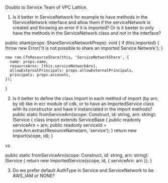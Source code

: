 Doubts to Service Team of VPC Lattice.

1.  Is it better in ServiceNetwork for example to have methods in the IServiceNetwork interface and allow them if the serviceNetwork is created and throwing an error if it is imported?
    Or is it beeter to only have the methods in the ServiceNetwork class and not in the interface?

public share(props: ShareServiceNetworkProps): void {
if (this.imported) {
throw new Error('It is not possible to share an imported Service Network');
}

    new ram.CfnResourceShare(this, 'ServiceNetworkShare', {
      name: props.name,
      resourceArns: [this.serviceNetworkArn],
      allowExternalPrincipals: props.allowExternalPrincipals,
      principals: props.accounts,
    });

}

2. Is it better to define the class Import in each method of import (by arn, by id) like in ecr module of cdk, or to have an ImportedService class with its constructor and have it instanciated in the import methods?
   public static fromServiceArn(scope: Construct, id: string, arn: string): IService {
   class Import extends ServiceBase {
   public readonly serviceArn = arn;
   public readonly serviceId = core.Arn.extractResourceName(arn, 'service');
   }
   return new Import(scope, id);
   }

vs

public static fromServiceArn(scope: Construct, id: string, arn: string): IService {
return new ImportedService(scope, id, { serviceArn: arn });
}

3. Do we prefer default AuthType in Service and ServiceNetwork to be AWS_IAM or NONE?

